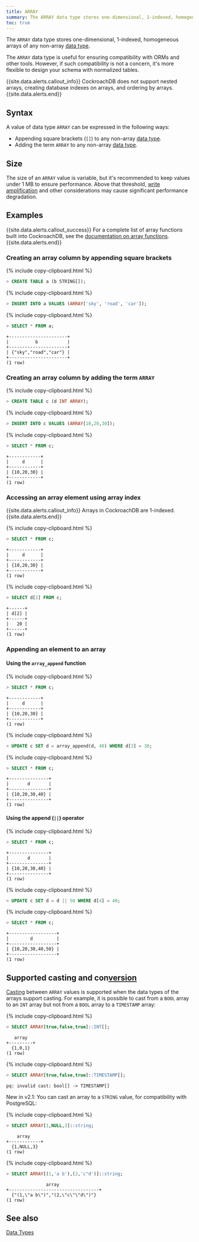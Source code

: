 ```yaml
---
title: ARRAY
summary: The ARRAY data type stores one-dimensional, 1-indexed, homogeneous arrays of any non-array data types.
toc: true
---
```


The `ARRAY` data type stores one-dimensional, 1-indexed, homogeneous arrays of any non-array [data type](data-types.html).

The `ARRAY` data type is useful for ensuring compatibility with ORMs and other tools. However, if such compatibility is not a concern, it's more flexible to design your schema with normalized tables.


{{site.data.alerts.callout_info}}
CockroachDB does not support nested arrays, creating database indexes on arrays, and ordering by arrays.
{{site.data.alerts.end}}

## Syntax

A value of data type `ARRAY` can be expressed in the following ways:

- Appending square brackets (`[]`) to any non-array [data type](data-types.html).
- Adding the term `ARRAY` to any non-array [data type](data-types.html).

## Size

The size of an `ARRAY` value is variable, but it's recommended to keep values under 1 MB to ensure performance. Above that threshold, [write amplification](https://en.wikipedia.org/wiki/Write_amplification) and other considerations may cause significant performance degradation.  

## Examples

{{site.data.alerts.callout_success}}
For a complete list of array functions built into CockroachDB, see the [documentation on array functions](functions-and-operators.html#array-functions).
{{site.data.alerts.end}}

### Creating an array column by appending square brackets

{% include copy-clipboard.html %}
~~~ sql
> CREATE TABLE a (b STRING[]);
~~~

{% include copy-clipboard.html %}
~~~ sql
> INSERT INTO a VALUES (ARRAY['sky', 'road', 'car']);
~~~

{% include copy-clipboard.html %}
~~~ sql
> SELECT * FROM a;
~~~

~~~
+----------------------+
|          b           |
+----------------------+
| {"sky","road","car"} |
+----------------------+
(1 row)
~~~

### Creating an array column by adding the term `ARRAY`

{% include copy-clipboard.html %}
~~~ sql
> CREATE TABLE c (d INT ARRAY);
~~~

{% include copy-clipboard.html %}
~~~ sql
> INSERT INTO c VALUES (ARRAY[10,20,30]);
~~~

{% include copy-clipboard.html %}
~~~ sql
> SELECT * FROM c;
~~~

~~~
+------------+
|     d      |
+------------+
| {10,20,30} |
+------------+
(1 row)
~~~

### Accessing an array element using array index
{{site.data.alerts.callout_info}}
Arrays in CockroachDB are 1-indexed.
{{site.data.alerts.end}}

{% include copy-clipboard.html %}
~~~ sql
> SELECT * FROM c;
~~~

~~~
+------------+
|     d      |
+------------+
| {10,20,30} |
+------------+
(1 row)
~~~

{% include copy-clipboard.html %}
~~~ sql
> SELECT d[2] FROM c;
~~~

~~~
+------+
| d[2] |
+------+
|   20 |
+------+
(1 row)
~~~

### Appending an element to an array

#### Using the `array_append` function

{% include copy-clipboard.html %}
~~~ sql
> SELECT * FROM c;
~~~

~~~
+------------+
|     d      |
+------------+
| {10,20,30} |
+------------+
(1 row)
~~~

{% include copy-clipboard.html %}
~~~ sql
> UPDATE c SET d = array_append(d, 40) WHERE d[3] = 30;
~~~

{% include copy-clipboard.html %}
~~~ sql
> SELECT * FROM c;
~~~

~~~
+---------------+
|       d       |
+---------------+
| {10,20,30,40} |
+---------------+
(1 row)
~~~

#### Using the append (`||`) operator

{% include copy-clipboard.html %}
~~~ sql
> SELECT * FROM c;
~~~

~~~
+---------------+
|       d       |
+---------------+
| {10,20,30,40} |
+---------------+
(1 row)
~~~

{% include copy-clipboard.html %}
~~~ sql
> UPDATE c SET d = d || 50 WHERE d[4] = 40;
~~~

{% include copy-clipboard.html %}
~~~ sql
> SELECT * FROM c;
~~~

~~~
+------------------+
|        d         |
+------------------+
| {10,20,30,40,50} |
+------------------+
(1 row)
~~~

## Supported casting and con[version](cluster-settings.html#setting-version)

[Casting](data-types.html#data-type-con[version](cluster-settings.html#setting-version)s-and-casts) between `ARRAY` values is supported when the data types of the arrays support casting. For example, it is possible to cast from a `BOOL` array to an `INT` array but not from a `BOOL` array to a `TIMESTAMP` array:

{% include copy-clipboard.html %}
~~~ sql
> SELECT ARRAY[true,false,true]::INT[];
~~~

~~~
   array
+---------+
  {1,0,1}
(1 row)
~~~

{% include copy-clipboard.html %}
~~~ sql
> SELECT ARRAY[true,false,true]::TIMESTAMP[];
~~~

~~~
pq: invalid cast: bool[] -> TIMESTAMP[]
~~~

<span class="[version](cluster-settings.html#setting-version)-tag">New in v2.1:</span> You can cast an array to a `STRING` value, for compatibility with PostgreSQL:

{% include copy-clipboard.html %}
~~~ sql
> SELECT ARRAY[1,NULL,3]::string;
~~~

~~~
    array
+------------+
  {1,NULL,3}
(1 row)
~~~

{% include copy-clipboard.html %}
~~~ sql
> SELECT ARRAY[(1,'a b'),(2,'c"d')]::string;
~~~

~~~
               array
+----------------------------------+
  {"(1,\"a b\")","(2,\"c\"\"d\")"}
(1 row)
~~~

## See also

[Data Types](data-types.html)
